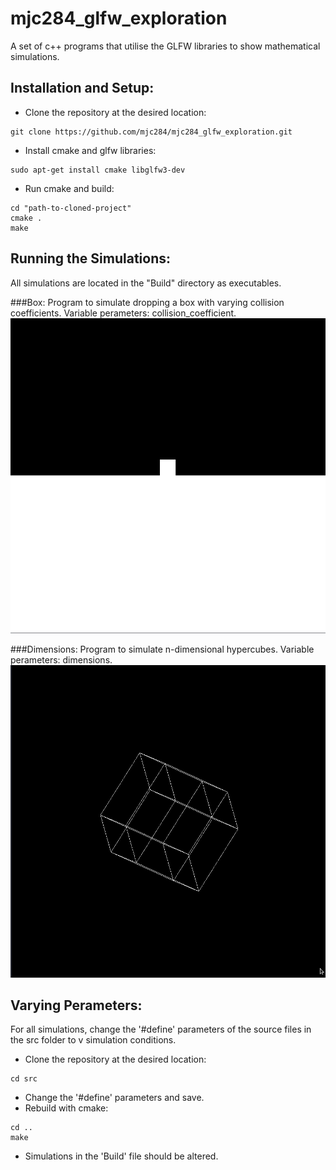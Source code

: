# mjc284_glfw_exploration
A set of c++ programs that utilise the GLFW libraries to show mathematical simulations.

## Installation and Setup:
- Clone the repository at the desired location:
```
git clone https://github.com/mjc284/mjc284_glfw_exploration.git
```
    
- Install cmake and glfw libraries:
```
sudo apt-get install cmake libglfw3-dev
```

- Run cmake and build:
```
cd "path-to-cloned-project"
cmake .
make
```
## Running the Simulations:
All simulations are located in the "Build" directory as executables. 

###Box:
Program to simulate dropping a box with varying collision coefficients.
Variable perameters: collision_coefficient.
![Box](/Screenshots/box.png "Box")

###Dimensions:
Program to simulate n-dimensional hypercubes.
Variable perameters: dimensions.
![Dimensions](/Screenshots/dimensions.png "Dimensions")



## Varying Perameters:
For all simulations, change the '#define' parameters of the source files in the src folder to v simulation conditions.
- Clone the repository at the desired location:
```
cd src
```
- Change the '#define' parameters and save.
- Rebuild with cmake:
```
cd ..
make
```
- Simulations in the 'Build' file should be altered.
